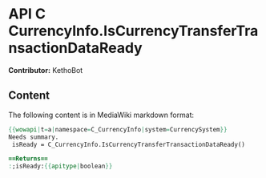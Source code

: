 # API C CurrencyInfo.IsCurrencyTransferTransactionDataReady

**Contributor:** KethoBot

## Content

The following content is in MediaWiki markdown format:

```mediawiki
{{wowapi|t=a|namespace=C_CurrencyInfo|system=CurrencySystem}}
Needs summary.
 isReady = C_CurrencyInfo.IsCurrencyTransferTransactionDataReady()

==Returns==
:;isReady:{{apitype|boolean}}
```
